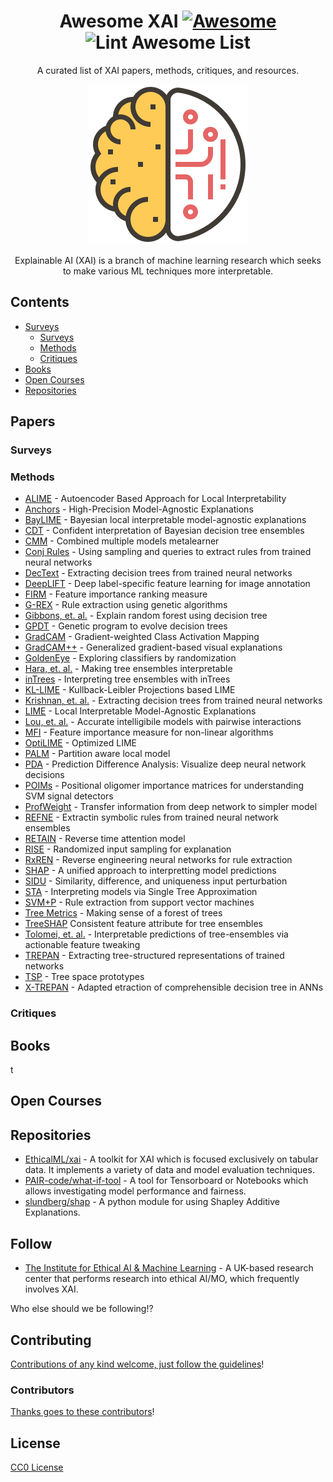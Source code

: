 <div align="center">

<!-- title -->
<!--lint ignore no-dead-urls-->
# Awesome XAI [![Awesome](https://awesome.re/badge.svg)](https://awesome.re) ![Lint Awesome List](https://github.com/altamiracorp/awesome-xai/workflows/Lint%20Awesome%20List/badge.svg)

<!-- subtitle -->
A curated list of XAI papers, methods, critiques, and resources.

<!-- image -->
<img src="https://github.com/altamiracorp/awesome-xai/blob/master/images/icon.png?raw=true" />

<!-- description -->
Explainable AI (XAI) is a branch of machine learning research which seeks to make various 
ML techniques more interpretable.

</div>

<!-- TOC -->

## Contents
- [Surveys](#surveys)
    - [Surveys](#surveys)
    - [Methods](#methods)
    - [Critiques](#critiques)
- [Books](#books)
- [Open Courses](#open-courses)
- [Repositories](#repositories)


<!-- CONTENT -->
## Papers
<!-- - [Apple](https://apple.com) - Apple as a placeholder. -->
### Surveys

### Methods
* [ALIME](https://link.springer.com/chapter/10.1007/978-3-030-33607-3_49) - Autoencoder Based Approach for Local Interpretability
* [Anchors](https://ojs.aaai.org/index.php/AAAI/article/view/11491) - High-Precision Model-Agnostic Explanations
* [BayLIME](https://arxiv.org/abs/2012.03058) - Bayesian local interpretable model-agnostic explanations
* [CDT](https://ieeexplore.ieee.org/abstract/document/4167900) - Confident interpretation of Bayesian decision tree ensembles
* [CMM](https://citeseerx.ist.psu.edu/viewdoc/download?doi=10.1.1.40.2710&rep=rep1&type=pdf) - Combined multiple models metalearner
* [Conj Rules](https://www.sciencedirect.com/science/article/pii/B9781558603356500131) - Using sampling and queries to extract rules from trained neural networks
* [DecText](https://dl.acm.org/doi/abs/10.1145/775047.775113) - Extracting decision trees from trained neural networks
* [DeepLIFT](https://ieeexplore-ieee-org.ezproxy.libraries.wright.edu/abstract/document/9352498) - Deep label-specific feature learning for image annotation
* [FIRM](https://link.springer.com/chapter/10.1007/978-3-642-04174-7_45) - Feature importance ranking measure
* [G-REX](https://www.academia.edu/download/51462700/s0362-546x_2896_2900267-220170122-9600-1njrpyx.pdf) - Rule extraction using genetic algorithms
* [Gibbons, et. al.](https://www.ncbi.nlm.nih.gov/pmc/articles/PMC3977175/) - Explain random forest using decision tree
* [GPDT](https://ieeexplore.ieee.org/abstract/document/4938655) - Genetic program to evolve decision trees
* [GradCAM](https://openaccess.thecvf.com/content_iccv_2017/html/Selvaraju_Grad-CAM_Visual_Explanations_ICCV_2017_paper.html) - Gradient-weighted Class Activation Mapping
* [GradCAM++](https://ieeexplore.ieee.org/abstract/document/8354201/) - Generalized gradient-based visual explanations
* [GoldenEye](https://link-springer-com.ezproxy.libraries.wright.edu/article/10.1007/s10618-014-0368-8) - Exploring classifiers by randomization
* [Hara, et. al.](https://arxiv.org/abs/1606.05390) - Making tree ensembles interpretable
* [inTrees](https://link.springer.com/article/10.1007/s41060-018-0144-8) - Interpreting tree ensembles with inTrees
* [KL-LIME](https://arxiv.org/abs/1810.02678) - Kullback-Leibler Projections based LIME
* [Krishnan, et. al.](https://www.sciencedirect.com/science/article/abs/pii/S0031320398001812) - Extracting decision trees from trained neural networks
* [LIME](https://dl.acm.org/doi/abs/10.1145/2939672.2939778) - Local Interpretable Model-Agnostic Explanations
* [Lou, et. al.](https://dl.acm.org/doi/abs/10.1145/2487575.2487579) - Accurate intelligibile models with pairwise interactions
* [MFI](https://arxiv.org/abs/1611.07567) - Feature importance measure for non-linear algorithms
* [OptiLIME](https://arxiv.org/abs/2006.05714) - Optimized LIME
* [PALM](https://dl.acm.org/doi/abs/10.1145/3077257.3077271) - Partition aware local model
* [PDA](https://arxiv.org/abs/1702.04595) - Prediction Difference Analysis: Visualize deep neural network decisions
* [POIMs](https://academic.oup.com/bioinformatics/article/24/13/i6/233341) - Positional oligomer importance matrices for understanding SVM signal detectors
* [ProfWeight](https://arxiv.org/abs/1807.07506) - Transfer information from deep network to simpler model
* [REFNE](https://content.iospress.com/articles/ai-communications/aic272) - Extractin symbolic rules from trained neural network ensembles
* [RETAIN](https://arxiv.org/abs/1608.05745) - Reverse time attention model
* [RISE](https://arxiv.org/abs/1806.07421) - Randomized input sampling for explanation
* [RxREN](https://link.springer.com/article/10.1007%2Fs11063-011-9207-8) - Reverse engineering neural networks for rule extraction
* [SHAP](https://arxiv.org/abs/1705.07874) - A unified approach to interpretting model predictions
* [SIDU](https://arxiv.org/abs/2101.10710) - Similarity, difference, and uniqueness input perturbation
* [STA](https://arxiv.org/abs/1610.09036) - Interpreting models via Single Tree Approximation
* [SVM+P](https://www.academia.edu/download/2471122/3uecwtv9xcwxg6r.pdf) - Rule extraction from support vector machines
* [Tree Metrics](https://www.researchgate.net/profile/Edward-George-2/publication/2610587_Making_Sense_of_a_Forest_of_Trees/links/55b1085d08aec0e5f430eb40/Making-Sense-of-a-Forest-of-Trees.pdf) - Making sense of a forest of trees
* [TreeSHAP](https://arxiv.org/abs/1706.06060) Consistent feature attribute for tree ensembles
* [Tolomei, et. al.](https://dl.acm.org/doi/abs/10.1145/3097983.3098039) - Interpretable predictions of tree-ensembles via actionable feature tweaking
* [TREPAN](http://www.inf.ufrgs.br/~engel/data/media/file/cmp121/TREPAN_craven.nips96.pdf) - Extracting tree-structured representations of trained networks
* [TSP](https://dl.acm.org/doi/abs/10.1145/3412815.3416893) - Tree space prototypes
* [X-TREPAN](https://arxiv.org/abs/1508.07551) - Adapted etraction of comprehensible decision tree in ANNs



### Critiques

## Books
t
## Open Courses

## Repositories

- [EthicalML/xai](https://github.com/EthicalML/xai) - A toolkit for XAI which is focused exclusively on tabular data. It implements a variety of data and model evaluation techniques.
- [PAIR-code/what-if-tool](https://github.com/PAIR-code/what-if-tool) - A tool for Tensorboard or Notebooks which allows investigating model performance and fairness.
- [slundberg/shap](https://github.com/slundberg/shap) - A python module for using Shapley Additive Explanations.


<!-- END CONTENT -->

## Follow
- [The Institute for Ethical AI & Machine Learning](https://ethical.institute/index.html) - A UK-based research center that performs research into ethical AI/MO, which frequently involves XAI.

Who else should we be following!?

## Contributing

[Contributions of any kind welcome, just follow the guidelines](contributing.md)!

### Contributors
[Thanks goes to these contributors](https://github.com/altamiracorp/awesome-xai/graphs/contributors)!

## License
[CC0 License](license)
